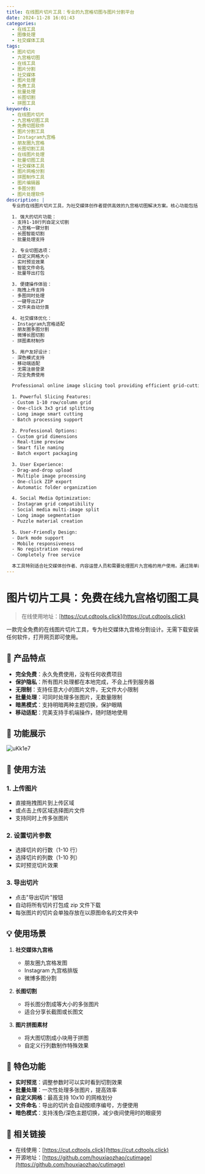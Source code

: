 ```yaml
---
title: 在线图片切片工具：专业的九宫格切图与图片分割平台
date: 2024-11-28 16:01:43
categories:
  - 在线工具
  - 图像处理
  - 社交媒体工具
tags:
  - 图片切片
  - 九宫格切图
  - 在线工具
  - 图片分割
  - 社交媒体
  - 图片处理
  - 免费工具
  - 批量处理
  - 长图切割
  - 拼图工具
keywords:
  - 在线图片切片
  - 九宫格切图工具
  - 免费切图软件
  - 图片分割工具
  - Instagram九宫格
  - 朋友圈九宫格
  - 长图切割工具
  - 在线图片处理
  - 批量切图工具
  - 社交媒体工具
  - 图片网格分割
  - 拼图制作工具
  - 图片编辑器
  - 多图分割
  - 图片处理软件
description: |
  专业的在线图片切片工具，为社交媒体创作者提供高效的九宫格切图解决方案。核心功能包括：

  1. 强大的切片功能：
  - 支持1-10行列自定义切割
  - 九宫格一键分割
  - 长图智能切割
  - 批量处理支持

  2. 专业切图选项：
  - 自定义网格大小
  - 实时预览效果
  - 智能文件命名
  - 批量导出打包

  3. 便捷操作体验：
  - 拖拽上传支持
  - 多图同时处理
  - 一键导出ZIP
  - 文件夹自动分类

  4. 社交媒体优化：
  - Instagram九宫格适配
  - 朋友圈多图分割
  - 微博长图切割
  - 拼图素材制作

  5. 用户友好设计：
  - 深色模式支持
  - 移动端适配
  - 无需注册登录
  - 完全免费使用

  Professional online image slicing tool providing efficient grid-cutting solutions for social media creators. Key features include:

  1. Powerful Slicing Features:
  - Custom 1-10 row/column grid
  - One-click 3x3 grid splitting
  - Long image smart cutting
  - Batch processing support

  2. Professional Options:
  - Custom grid dimensions
  - Real-time preview
  - Smart file naming
  - Batch export packaging

  3. User Experience:
  - Drag-and-drop upload
  - Multiple image processing
  - One-click ZIP export
  - Automatic folder organization

  4. Social Media Optimization:
  - Instagram grid compatibility
  - Social media multi-image split
  - Long image segmentation
  - Puzzle material creation

  5. User-Friendly Design:
  - Dark mode support
  - Mobile responsiveness
  - No registration required
  - Completely free service

  本工具特别适合社交媒体创作者、内容运营人员和需要处理图片九宫格的用户使用。通过简单直观的界面操作，快速实现图片的精确切割，支持批量处理和多种切割模式，满足不同场景的图片分割需求。所有处理都在本地完成，确保用户隐私安全。
---
```


# 图片切片工具：免费在线九宫格切图工具

> 在线使用地址：[https://cut.cdtools.click](https://cut.cdtools.click)

一款完全免费的在线图片切片工具，专为社交媒体九宫格分割设计。无需下载安装任何软件，打开网页即可使用。

## 🌟 产品特点

- **完全免费**：永久免费使用，没有任何收费项目
- **保护隐私**：所有图片处理都在本地完成，不会上传到服务器
- **无限制**：支持任意大小的图片文件，无文件大小限制
- **批量处理**：可同时处理多张图片，无数量限制
- **暗黑模式**：支持明暗两种主题切换，保护眼睛
- **移动适配**：完美支持手机端操作，随时随地使用

## 📱 功能展示

![uKk1e7](https://cdn.jsdelivr.net/gh/houxiaozhao/imageLibrary@master/uPic/2024/12/03/uKk1e7.png)

## 🚀 使用方法

### 1. 上传图片

- 直接拖拽图片到上传区域
- 或点击上传区域选择图片文件
- 支持同时上传多张图片

### 2. 设置切片参数

- 选择切片的行数（1-10 行）
- 选择切片的列数（1-10 列）
- 实时预览切片效果

### 3. 导出切片

- 点击"导出切片"按钮
- 自动将所有切片打包成 zip 文件下载
- 每张图片的切片会单独存放在以原图命名的文件夹中

## 💡 使用场景

1. **社交媒体九宫格**

   - 朋友圈九宫格发图
   - Instagram 九宫格排版
   - 微博多图分割

2. **长图切割**

   - 将长图分割成等大小的多张图片
   - 适合分享长截图或长图文

3. **图片拼图素材**
   - 将大图切割成小块用于拼图
   - 自定义行列数制作特殊效果

## 🎯 特色功能

- **实时预览**：调整参数时可以实时看到切割效果
- **批量处理**：一次性处理多张图片，提高效率
- **自定义网格**：最高支持 10x10 的网格划分
- **文件命名**：导出的切片会自动按顺序编号，方便使用
- **暗色模式**：支持浅色/深色主题切换，减少夜间使用时的眼疲劳

## 🔗 相关链接

- 在线使用：[https://cut.cdtools.click](https://cut.cdtools.click)
- 开源地址：[https://github.com/houxiaozhao/cutimage](https://github.com/houxiaozhao/cutimage)
